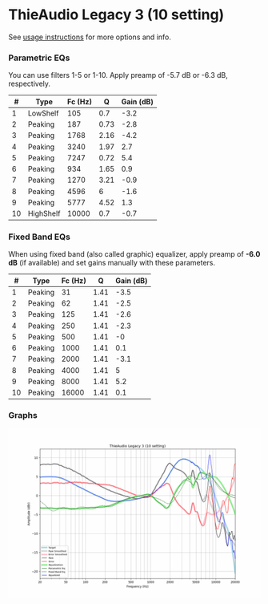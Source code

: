 # ThieAudio Legacy 3 (10 setting)
See [usage instructions](https://github.com/jaakkopasanen/AutoEq#usage) for more options and info.

### Parametric EQs
You can use filters 1-5 or 1-10. Apply preamp of -5.7 dB or -6.3 dB, respectively.

|   # | Type      |   Fc (Hz) |    Q |   Gain (dB) |
|-----|-----------|-----------|------|-------------|
|   1 | LowShelf  |       105 | 0.7  |        -3.2 |
|   2 | Peaking   |       187 | 0.73 |        -2.8 |
|   3 | Peaking   |      1768 | 2.16 |        -4.2 |
|   4 | Peaking   |      3240 | 1.97 |         2.7 |
|   5 | Peaking   |      7247 | 0.72 |         5.4 |
|   6 | Peaking   |       934 | 1.65 |         0.9 |
|   7 | Peaking   |      1270 | 3.21 |        -0.9 |
|   8 | Peaking   |      4596 | 6    |        -1.6 |
|   9 | Peaking   |      5777 | 4.52 |         1.3 |
|  10 | HighShelf |     10000 | 0.7  |        -0.7 |

### Fixed Band EQs
When using fixed band (also called graphic) equalizer, apply preamp of **-6.0 dB** (if available) and set gains manually with these parameters.

|   # | Type    |   Fc (Hz) |    Q |   Gain (dB) |
|-----|---------|-----------|------|-------------|
|   1 | Peaking |        31 | 1.41 |        -3.5 |
|   2 | Peaking |        62 | 1.41 |        -2.5 |
|   3 | Peaking |       125 | 1.41 |        -2.6 |
|   4 | Peaking |       250 | 1.41 |        -2.3 |
|   5 | Peaking |       500 | 1.41 |        -0   |
|   6 | Peaking |      1000 | 1.41 |         0.1 |
|   7 | Peaking |      2000 | 1.41 |        -3.1 |
|   8 | Peaking |      4000 | 1.41 |         5   |
|   9 | Peaking |      8000 | 1.41 |         5.2 |
|  10 | Peaking |     16000 | 1.41 |         0.1 |

### Graphs
![](./ThieAudio%20Legacy%203%20(10%20setting).png)
